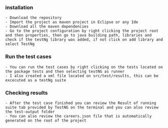### installation
	- Download the repository
	- Import the project as maven project in Eclipse or any Ide
	- Download all the maven dependencies
	- Go to the project configuration by right clicking the project root and then properties, then go to java building path, libraries and check if the testNg library was added, if not click on add library and select TestNg
	
### Run the test cases
	- You can run the test cases by right clicking on the tests located on the package tests and then selecting testNG as runner
	- I also created a xml file located on src/test/results, this can be excecuted as a testNg suite

### Checking results
	- After the test case finished you can review the Result of running suite tab provided by TestNG on the terminal and you can also review the test-output folder
	- You can also review the careers.json file that is automatically generated on the root of the project